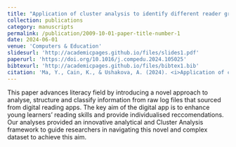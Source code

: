 ```yaml
---
title: "Application of cluster analysis to identify different reader groups through their engagement with a digital reading supplement"
collection: publications
category: manuscripts
permalink: /publication/2009-10-01-paper-title-number-1
date: 2024-06-01
venue: 'Computers & Education'
slidesurl: 'http://academicpages.github.io/files/slides1.pdf'
paperurl: 'https://doi.org/10.1016/j.compedu.2024.105025'
bibtexurl: 'http://academicpages.github.io/files/bibtex1.bib'
citation: 'Ma, Y., Cain, K., & Ushakova, A. (2024). <i>Application of cluster analysis to identify different reader groups through their engagement with a digital reading supplement</i>. <i>Computers & Education</i>, 214, 105025. https://doi.org/10.1016/j.compedu.2024.105025'
---
```

This paper advances literacy field by introducing a novel approach to analyse, structure and classify information from raw log files that sourced from digital reading apps. The key aim of the digital app is to enhance young learners’ reading skills and provide individualised reccomendations. Our analyses provided an innovative analytical and Cluster Analysis framework to guide researchers in navigating this novel and complex dataset to achieve this aim.
